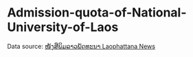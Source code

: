 # Admission-quota-of-National-University-of-Laos

Data source: [ໜັງສືພິມລາວພັດທະນາ Laophattana News](https://www.facebook.com/share/p/Ffxe3y4WxYKjbUEb/)
